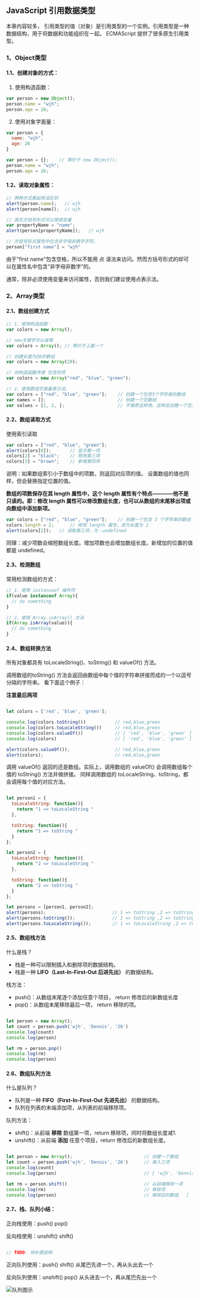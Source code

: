 ## JavaScript 引用数据类型

本章内容较多，
引用类型的值（对象）是引用类型的一个实例。引用类型是一种数据结构，用于将数据和功能组织在一起。
ECMAScript 提供了很多原生引用类型。

### 1、Object类型

#### 1.1、创建对象的方式：

1. 使用构造函数：

```javascript
var person = new Object();
person.name = "wjh";
person.age = 26;
```

2. 使用对象字面量：

```javascript
var person = {
  name: "wjh",
  age: 26
}

var person = {};    // 等价于 new Object();
person.name = "wjh";
person.age = 26;
```

#### 1.2、读取对象属性：

```javascript
// 两种方式看起来没区别
alert(person.name);   // wjh
alert(person[name]);  // wjh

// 其实方括号形式可以使用变量
var propertyName = "name";
alert(person[propertyName]);   // wjh

// 方括号形式属性中包含非字母非数字字符。
person["first name"] = "wjh"
```
由于"first name"包含空格，所以不能用 点 语法来访问。然而方括号形式的却可以在属性名中包含“非字母非数字”的。

通常，除非必须使用变量来访问属性，否则我们建议使用点表示法。

### 2、Array类型

#### 2.1、数组创建方式

```javascript
// 1、使用构造函数：
var colors = new Array();

// new关键字可以省略
var colors = Array(); // 等价于上面一个

// 创建长度为20的数组
var colors = new Array(20);

// 向构造函数传递 包含的项
var colors = new Array("red", "blue", "green");

// 2、使用数组字面量表示法。
var colors = ["red", "blue", "green"];    // 创建一个包含3个字符串的数组
var names = [];                           // 创建一个空数组
var values = [1, 2, ];                    // 不推荐这样用，这样会创建一个包含 2 或 3 项的数组。实测在Chrome 63.0.3239.132（正式版本）创建为length=2 的数组。

```

#### 2.2、数组读取方式

使用索引读取

```javascript
var colors = ["red", "blue", "green"];
alert(colors[0]);       // 显示第一项
colors[2] = "black";    // 修改第三项
colors[3] = "brown";    // 新增第四项
```
说明：如果数组索引小于数组中的项数，则返回对应项的值。 设置数组的值也同样，但会替换指定位置的值。

**数组的项数保存在其 length 属性中，这个 length 属性有个特点————他不是只读的。即：修改 length 属性可以修改数组长度，也可以从数组的末尾移出项或向数组中添加新项。**


```javascript
var colors = ["red", "blue", "green"];    // 创建一个包含 3 个字符串的数组
colors.length = 2;      // 修改 length 属性，改为长度为 2
alert(colors[2]);   // 读取第三项，为：undefined
```
同理：减少项数会缩短数组长度。增加项数也会增加数组长度。新增加的位置的值都是 undefined。

#### 2.3、检测数组

常用检测数组的方式：

```javascript
// 1、使用 instanceof 操作符
if(value instanceof Array){
  // do something
}

// 2、使用 Array.isArray() 方法
if(Array.isArray(value)){
  // do something
}
```

#### 2.4、数组转换方法

所有对象都具有 toLocaleString()、toString() 和 valueOf() 方法。

调用数组的toString() 方法会返回由数组中每个值的字符串拼接而成的一个以逗号分隔的字符串。
看下面这个例子：

**注意最后两项**

```javascript 1.8

let colors = ['red', 'blue', 'green'];

console.log(colors.toString())           // red,blue,green
console.log(colors.toLocaleString())     // red,blue,green
console.log(colors.valueOf())            // [ 'red', 'blue', 'green' ]
console.log(colors)                      // [ 'red', 'blue', 'green' ]

alert(colors.valueOf());                 // red,blue,green
alert(colors);                           // red,blue,green

```
调用 valueOf() 返回的还是数组。实际上，调用数组的 valueOf() 会调用数组每个值的 toString() 方法并做拼接。
同样调用数组的 toLocaleString、toString，都会调用每个值的对应方法。

```javascript 1.8

let person1 = {
  toLocaleString: function(){
    return "1 => toLocaleString "
  },

  toString: function(){
    return "1 => toString "
  }
};

let person2 = {
  toLocaleString: function(){
    return "2 => toLocaleString "
  },

  toString: function(){
    return "2 => toString "
  }
};

let persons = [person1, person2];
alert(persons);                         // 1 => toString ,2 => toString
alert(persons.toString());              // 1 => toString ,2 => toString 
alert(persons.toLocaleString());        // 1 => toLocaleString ,2 => toLocaleString 

```

#### 2.5、数组栈方法

什么是栈？

- 栈是一种可以限制插入和删除项的数据结构。
- 栈是一种 **LIFO（Last-In-First-Out 后进先出）** 的数据结构。

栈方法：
- push()：从数组末尾逐个添加任意个项目， return 修改后的新数组长度
- pop()：从数组末尾移除最后一项，  return 移除的项。

```javascript 1.8

let person = new Array();
let count = person.push('wjh', 'Dennis', '26')
console.log(count)
console.log(person)

let rm = person.pop()
console.log(rm)
console.log(person)

```
#### 2.6、数组队列方法

什么是队列？
- 队列是一种 **FIFO（First-In-First-Out 先进先出）** 的数据结构。
- 队列在列表的末端添加项，从列表的前端移除项。

队列方法：
- shift()：从前端 **移除** 数组第一项，return 移除项，同时将数组长度减1.
- unshift()：从前端 **添加** 任意个项目，return 修改后的新数组长度。

```javascript 1.8

let person = new Array();                           // 创建一个数组
let count = person.push('wjh', 'Dennis', '26')      // 推入三项
console.log(count)                              
console.log(person)                                 // [ 'wjh', 'Dennis', '26' ]

let rm = person.shift()                             // 从前端移除一项
console.log(rm)                                     // 移除项
console.log(person)                                 // 移除后的数组   [ 'Dennis', '26' ]

```
#### 2.7、栈、队列小结：

正向栈使用：push() pop()

反向栈使用：unshift() shift()

```javascript 1.8

// TODO: 待补图说明

```

正向队列使用：push() shift() 从尾巴先进一个，再从头出去一个

反向队列使用：unshift() pop() 从头进去一个，再从尾巴先出一个

![队列图示](./img/005-queue.png)

























